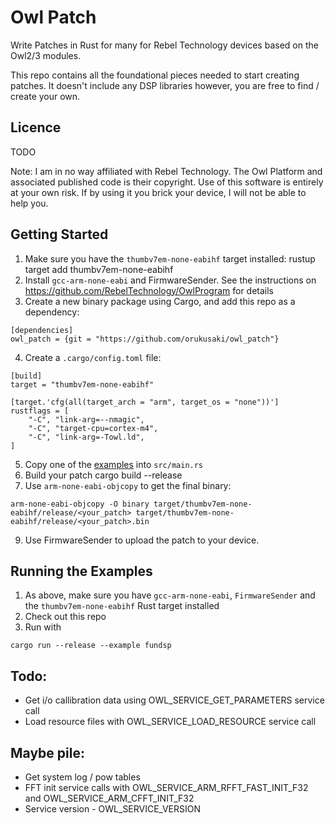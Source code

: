 # Owl Patch
Write Patches in Rust for many for Rebel Technology devices based on the Owl2/3 modules.

This repo contains all the foundational pieces needed to start creating patches.  It doesn't include
any DSP libraries however, you are free to find / create your own.

## Licence
TODO

Note: I am in no way affiliated with Rebel Technology. The Owl Platform and associated published code is their copyright.
Use of this software is entirely at your own risk. If by using it you brick your device, I will not be able to help you.

## Getting Started
1. Make sure you have the `thumbv7em-none-eabihf` target installed:
    rustup target add thumbv7em-none-eabihf
2. Install `gcc-arm-none-eabi` and FirmwareSender.  See the instructions on https://github.com/RebelTechnology/OwlProgram for details
3. Create a new binary package using Cargo, and add this repo as a dependency:
```   
[dependencies]
owl_patch = {git = "https://github.com/orukusaki/owl_patch"}
```
4. Create a `.cargo/config.toml` file:
```
[build]
target = "thumbv7em-none-eabihf"

[target.'cfg(all(target_arch = "arm", target_os = "none"))']
rustflags = [
    "-C", "link-arg=--nmagic",
    "-C", "target-cpu=cortex-m4",
    "-C", "link-arg=-Towl.ld",
]
```
5. Copy one of the [examples](examples) into `src/main.rs`
6. Build your patch
    cargo build --release
7. Use `arm-none-eabi-objcopy` to get the final binary:
```
arm-none-eabi-objcopy -O binary target/thumbv7em-none-eabihf/release/<your_patch> target/thumbv7em-none-eabihf/release/<your_patch>.bin
```
9. Use FirmwareSender to upload the patch to your device.

## Running the Examples
1. As above, make sure you have `gcc-arm-none-eabi`, `FirmwareSender` and the `thumbv7em-none-eabihf` Rust target installed
2. Check out this repo
3. Run with
```
cargo run --release --example fundsp
```

## Todo:
* Get i/o callibration data using OWL_SERVICE_GET_PARAMETERS service call
* Load resource files with OWL_SERVICE_LOAD_RESOURCE service call
## Maybe pile:
* Get system log / pow tables
* FFT init service calls with OWL_SERVICE_ARM_RFFT_FAST_INIT_F32 and OWL_SERVICE_ARM_CFFT_INIT_F32
* Service version - OWL_SERVICE_VERSION
